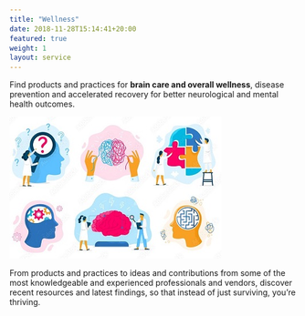 ```yaml
---
title: "Wellness"
date: 2018-11-28T15:14:41+20:00  
featured: true
weight: 1
layout: service
---
```


Find products and practices for **brain care and overall wellness**, disease prevention and accelerated recovery for better neurological and mental health outcomes.


![Wellness updates](/images/illustrations/updates.jpg)

From products and practices to ideas and contributions from some of the most knowledgeable and experienced professionals and vendors, discover recent resources and latest findings, so that instead of just surviving, you’re thriving.  

 